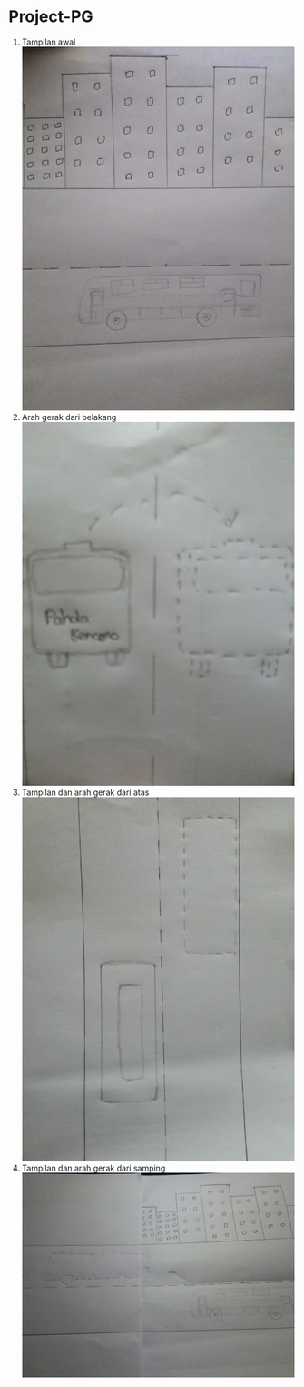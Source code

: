 # Project-PG
1. Tampilan awal
![alt text](https://github.com/atmajawidi98/Project-PG/blob/master/WhatsApp%20Image%202019-06-18%20at%2021.44.04.jpeg)
2. Arah gerak dari belakang
![alt text](https://github.com/atmajawidi98/Project-PG/blob/master/WhatsApp%20Image%202019-06-18%20at%2021.43.52.jpeg)
3. Tampilan dan arah gerak dari atas 
![alt text](https://github.com/atmajawidi98/Project-PG/blob/master/WhatsApp%20Image%202019-06-18%20at%2021.43.56.jpeg)
4. Tampilan dan arah gerak dari samping
![alt text](https://github.com/atmajawidi98/Project-PG/blob/master/WhatsApp%20Image%202019-06-18%20at%2021.43.47.jpeg)
